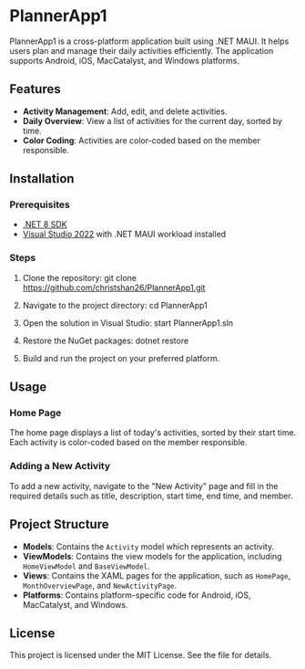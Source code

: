# PlannerApp1

PlannerApp1 is a cross-platform application built using .NET MAUI. It helps users plan and manage their daily activities efficiently. The application supports Android, iOS, MacCatalyst, and Windows platforms.

## Features

- **Activity Management**: Add, edit, and delete activities.
- **Daily Overview**: View a list of activities for the current day, sorted by time.
- **Color Coding**: Activities are color-coded based on the member responsible.

## Installation

### Prerequisites

- [.NET 8 SDK](https://dotnet.microsoft.com/download/dotnet/8.0)
- [Visual Studio 2022](https://visualstudio.microsoft.com/vs/) with .NET MAUI workload installed

### Steps

1. Clone the repository:
    git clone https://github.com/christshan26/PlannerApp1.git

2. Navigate to the project directory:
    cd PlannerApp1
      
3. Open the solution in Visual Studio:
   start PlannerApp1.sln

4. Restore the NuGet packages:
   dotnet restore

5. Build and run the project on your preferred platform.

## Usage

### Home Page

The home page displays a list of today's activities, sorted by their start time. Each activity is color-coded based on the member responsible.

### Adding a New Activity

To add a new activity, navigate to the "New Activity" page and fill in the required details such as title, description, start time, end time, and member.

## Project Structure

- **Models**: Contains the `Activity` model which represents an activity.
- **ViewModels**: Contains the view models for the application, including `HomeViewModel` and `BaseViewModel`.
- **Views**: Contains the XAML pages for the application, such as `HomePage`, `MonthOverviewPage`, and `NewActivityPage`.
- **Platforms**: Contains platform-specific code for Android, iOS, MacCatalyst, and Windows.

## License

This project is licensed under the MIT License. See the file for details.
